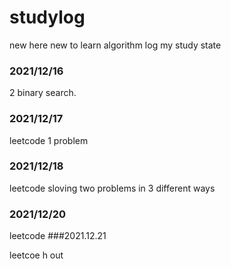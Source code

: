 # studylog
new here new to learn algorithm
log my study state

### 2021/12/16
2 binary search.

### 2021/12/17 
leetcode 1 problem 

### 2021/12/18
leetcode 
sloving two problems in 3 different ways

### 2021/12/20
leetcode
###2021.12.21

leetcoe h out


